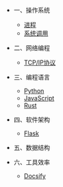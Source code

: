 
* 一、操作系统
    * [进程](/操作系统/进程)
    * [系统调用](/操作系统/Linux系统调用)
* 二、网络编程

    * [TCP/IP协议](/网络编程/TCPIP)
* 三、编程语言

    * [Python](/编程语言/python)
    * [JavaScript](/编程语言/javascript)
    * [Rust](/编程语言/rust)
* 四、软件架构

    * [Flask](/软件架构/flask)
* 五、数据结构
* 六、工具效率

    * [Docsify](/工具效率/docsify)

